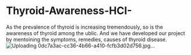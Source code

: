 # Thyroid-Awareness-HCI-
As the prevalence of thyroid is increasing tremendously, so is the awareness of thyroid among the ublic. And we have developed our project by mentoining the symptoms, remedies, causes of thyroid disease.
![Uploading 0dc7a3ac-cc36-4b66-a410-fcfb3d02d756.jpg…]()

